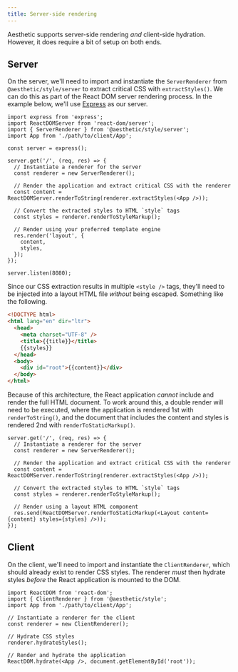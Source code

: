```yaml
---
title: Server-side rendering
---
```


Aesthetic supports server-side rendering _and_ client-side hydration. However, it does require a bit
of setup on both ends.

## Server

On the server, we'll need to import and instantiate the `ServerRenderer` from
`@aesthetic/style/server` to extract critical CSS with `extractStyles()`. We can do this as part of
the React DOM server rendering process. In the example below, we'll use
[Express](https://expressjs.com/) as our server.

```tsx {3,10,13,16}
import express from 'express';
import ReactDOMServer from 'react-dom/server';
import { ServerRenderer } from '@aesthetic/style/server';
import App from './path/to/client/App';

const server = express();

server.get('/', (req, res) => {
  // Instantiate a renderer for the server
  const renderer = new ServerRenderer();

  // Render the application and extract critical CSS with the renderer
  const content = ReactDOMServer.renderToString(renderer.extractStyles(<App />));

  // Convert the extracted styles to HTML `style` tags
  const styles = renderer.renderToStyleMarkup();

  // Render using your preferred template engine
  res.render('layout', {
    content,
    styles,
  });
});

server.listen(8080);
```

Since our CSS extraction results in multiple `<style />` tags, they'll need to be injected into a
layout HTML file _without_ being escaped. Something like the following.

```html
<!DOCTYPE html>
<html lang="en" dir="ltr">
  <head>
    <meta charset="UTF-8" />
    <title>{{title}}</title>
    {{styles}}
  </head>
  <body>
    <div id="root">{{content}}</div>
  </body>
</html>
```

Because of this architecture, the React application _cannot_ include and render the full HTML
document. To work around this, a double render will need to be executed, where the application is
rendered 1st with `renderToString()`, and the document that includes the content and styles is
rendered 2nd with `renderToStaticMarkup()`.

```tsx
server.get('/', (req, res) => {
  // Instantiate a renderer for the server
  const renderer = new ServerRenderer();

  // Render the application and extract critical CSS with the renderer
  const content = ReactDOMServer.renderToString(renderer.extractStyles(<App />));

  // Convert the extracted styles to HTML `style` tags
  const styles = renderer.renderToStyleMarkup();

  // Render using a layout HTML component
  res.send(ReactDOMServer.renderToStaticMarkup(<Layout content={content} styles={styles} />));
});
```

## Client

On the client, we'll need to import and instantiate the `ClientRenderer`, which should already exist
to render CSS styles. The renderer _must_ then hydrate styles _before_ the React application is
mounted to the DOM.

```tsx {2,6,9}
import ReactDOM from 'react-dom';
import { ClientRenderer } from '@aesthetic/style';
import App from './path/to/client/App';

// Instantiate a renderer for the client
const renderer = new ClientRenderer();

// Hydrate CSS styles
renderer.hydrateStyles();

// Render and hydrate the application
ReactDOM.hydrate(<App />, document.getElementById('root'));
```
